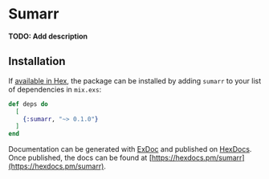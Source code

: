 # Sumarr

**TODO: Add description**

## Installation

If [available in Hex](https://hex.pm/docs/publish), the package can be installed
by adding `sumarr` to your list of dependencies in `mix.exs`:

```elixir
def deps do
  [
    {:sumarr, "~> 0.1.0"}
  ]
end
```

Documentation can be generated with [ExDoc](https://github.com/elixir-lang/ex_doc)
and published on [HexDocs](https://hexdocs.pm). Once published, the docs can
be found at [https://hexdocs.pm/sumarr](https://hexdocs.pm/sumarr).

